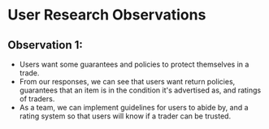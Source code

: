 # User Research Observations

## Observation 1:
* Users want some guarantees and policies to protect themselves in a trade.
* From our responses, we can see that users want return policies, guarantees that an item is in the condition it's advertised as, and ratings of traders.
* As a team, we can implement guidelines for users to abide by, and a rating system so that users will know if a trader can be trusted.

